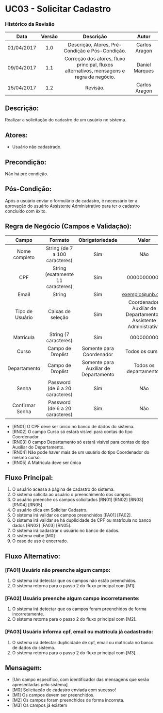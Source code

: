 # UC03 - Solicitar Cadastro

### Histórico da Revisão

|    Data    | Versão |                    Descrição                    |              Autor             |
|:----------:|:------:|:-----------------------------------------------:|:------------------------------:|
| 01/04/2017 | 1.0    | Descrição, Atores, Pré-Condição e Pós-Condição. | Carlos Aragon                 |
| 09/04/2017 | 1.1    | Correção dos atores, fluxo principal, fluxos alternativos, mensagens e regra de negócio. | Daniel Marques                 |
| 15/04/2017 | 1.2    | Revisão.                                         | Carlos Aragon                 |

## Descrição:
Realizar a solicitação do cadastro de um usuário no sistema.

## Atores:
* Usuário não cadastrado.

## Precondição:
Não há pré condição.

## Pós-Condição:
Após o usuário enviar o formulário de cadastro, é necessário ter a aprovação do usuário Assistente Administrativo para ter o cadastro concluído com êxito.

## Regra de Negócio (Campos e Validação):

|      Campo      |             Formato             | Obrigatoriedade |                     Valor                    |
|:---------------:|:-------------------------------:|:---------------:|:--------------------------------------------:|
| Nome completo   | String (de 7 a 100 caracteres)         | Sim             | Não                                          |
| CPF             | String (exatamente 11 caracteres)          | Sim             | 00000000000                               |
| Email           | String       | Sim             | exemplo@unb.com                             |
| Tipo de Usuário | Caixas de seleção              | Sim             | Coordenador, Auxiliar de Departamento e Assistente Administrativo |
| Matrícula       | String (7 caracteres) | Sim | 000000000 |
| Curso           | Campo de Droplist               | Somente para Coordenador    | Todos os cursos                              |
| Departamento           | Campo de Droplist               |Somente para Auxiliar de Departamento     | Todos os departamentos   |
| Senha           | Password (de 6 a 20 caracteres) | Sim             | Não                                          |
| Confirmar Senha | Password (de 6 a 20 caracteres) | Sim             | Não                                          |


* [RN01] O CPF deve ser único no banco de dados do sistema.
* [RN02] O campo Curso só estará visível para contas do tipo Coordenador.
* [RN03] O campo Departamento só estará visível para contas do tipo Auxiliar do Departamento.
* [RN04] Não pode haver mais de um usuário do tipo Coordenador do mesmo curso.
* [RN05] A Matrícula deve ser única


## Fluxo Principal:

1. O usuário acessa a página de cadastro do sistema.
2. O sistema solicita ao usuário o preenchimento dos campos.
3. O usuário preenche os campos solicitados [RN01] [RN02] [RN03] [RN04] [RN05].
4. O usuário clica em Solicitar Cadastro.
5. O sistema irá validar os campos preenchidos [FA01] [FA02].
6. O sistema irá validar se há duplicidade de CPF ou matrícula no banco dados [RN02] [FA03] [RN05].
7. O sistema irá cadastrar o usuário no banco de dados.
9. O sistema exibe [M0]
10. O caso de uso é encerrado.


## Fluxo Alternativo:
### [FA01] Usuário não preenche algum campo:
1. O sistema irá detectar que os campos não estão preenchidos.
2. O sistema retorna para o passo 2 do fluxo principal com [M1].

### [FA02] Usuário preenche algum campo incorretamente:
1. O sistema irá detectar que os campos foram preenchidos de forma incorretamente.
2. O sistema retorna para o passo 2 do fluxo principal com [M2].

### [FA03] Usuário informa cpf, email ou matrícula já cadastrado:
1. O sistema irá detectar duplicidade de cpf, email ou matrícula no banco de dados do sistema.
2. O sistema retorna para o passo 2 do fluxo principal com [M3].

## Mensagem:
* [Um campo específico, com identificador das mensagens que serão apresentadas pelo sistema]
* [M0] Solicitação de cadastro enviada com sucesso!
* [M1] Os campos <nomes de cada campo> devem ser preenchidos.
* [M2] Os campos <nomes de cada campo> foram preenchidos de forma incorreta.
* [M3] Os campos <nomes de cada campo> já existem
